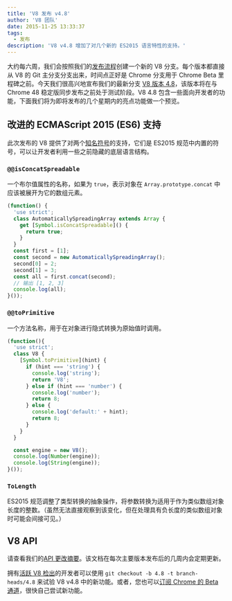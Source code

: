 ```yaml
---
title: 'V8 发布 v4.8'
author: 'V8 团队'
date: 2015-11-25 13:33:37
tags:
  - 发布
description: 'V8 v4.8 增加了对几个新的 ES2015 语言特性的支持。'
---
```

大约每六周，我们会按照我们的[发布流程](/docs/release-process)创建一个新的 V8 分支。每个版本都直接从 V8 的 Git 主分支分支出来，时间点正好是 Chrome 分支用于 Chrome Beta 里程碑之前。今天我们很高兴地宣布我们的最新分支 [V8 版本 4.8](https://chromium.googlesource.com/v8/v8.git/+log/branch-heads/4.8)，该版本将在与 Chrome 48 稳定版同步发布之前处于测试阶段。V8 4.8 包含一些面向开发者的功能，下面我们将为即将发布的几个星期内的亮点功能做一个预览。

<!--truncate-->
## 改进的 ECMAScript 2015 (ES6) 支持

此次发布的 V8 提供了对两个[知名符号](https://developer.mozilla.org/en-US/docs/Web/JavaScript/Reference/Global_Objects/Symbol#Well-known_symbols)的支持，它们是 ES2015 规范中内置的符号，可以让开发者利用一些之前隐藏的底层语言结构。

### `@@isConcatSpreadable`

一个布尔值属性的名称，如果为 `true`，表示对象在 `Array.prototype.concat` 中应该被展开为它的数组元素。

```js
(function() {
  'use strict';
  class AutomaticallySpreadingArray extends Array {
    get [Symbol.isConcatSpreadable]() {
      return true;
    }
  }
  const first = [1];
  const second = new AutomaticallySpreadingArray();
  second[0] = 2;
  second[1] = 3;
  const all = first.concat(second);
  // 输出 [1, 2, 3]
  console.log(all);
}());
```

### `@@toPrimitive`

一个方法名称，用于在对象进行隐式转换为原始值时调用。

```js
(function(){
  'use strict';
  class V8 {
    [Symbol.toPrimitive](hint) {
      if (hint === 'string') {
        console.log('string');
        return 'V8';
      } else if (hint === 'number') {
        console.log('number');
        return 8;
      } else {
        console.log('default:' + hint);
        return 8;
      }
    }
  }

  const engine = new V8();
  console.log(Number(engine));
  console.log(String(engine));
}());
```

### `ToLength`

ES2015 规范调整了类型转换的抽象操作，将参数转换为适用于作为类似数组对象长度的整数。（虽然无法直接观察到该变化，但在处理具有负长度的类似数组对象时可能会间接可见。）

## V8 API

请查看我们的[API 更改摘要](https://docs.google.com/document/d/1g8JFi8T_oAE_7uAri7Njtig7fKaPDfotU6huOa1alds/edit)。该文档在每次主要版本发布后的几周内会定期更新。

拥有[活跃 V8 检出](https://v8.dev/docs/source-code#using-git)的开发者可以使用 `git checkout -b 4.8 -t branch-heads/4.8` 来试验 V8 v4.8 中的新功能。或者，您也可以[订阅 Chrome 的 Beta 通道](https://www.google.com/chrome/browser/beta.html)，很快自己尝试新功能。
